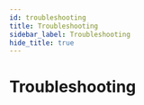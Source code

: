 ```yaml
---
id: troubleshooting
title: Troubleshooting
sidebar_label: Troubleshooting
hide_title: true
---
```


# Troubleshooting
